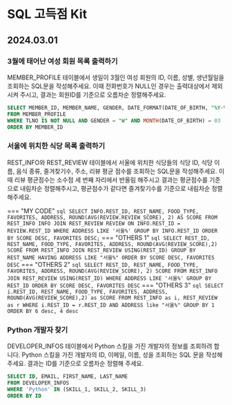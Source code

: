 # SQL 고득점 Kit

## 2024.03.01

### 3월에 태어난 여성 회원 목록 출력하기
MEMBER_PROFILE 테이블에서 생일이 3월인 여성 회원의 ID, 이름, 성별, 생년월일을 조회하는 SQL문을 작성해주세요. 이때 전화번호가 NULL인 경우는 출력대상에서 제외시켜 주시고, 결과는 회원ID를 기준으로 오름차순 정렬해주세요.

``` sql
SELECT MEMBER_ID, MEMBER_NAME, GENDER, DATE_FORMAT(DATE_OF_BIRTH, "%Y-%m-%d") AS DATE_OF_BIRTH
FROM MEMBER_PROFILE
WHERE TLNO IS NOT NULL AND GENDER = "W" AND MONTH(DATE_OF_BIRTH) = 03
ORDER BY MEMBER_ID
```


### 서울에 위치한 식당 목록 출력하기
REST_INFO와 REST_REVIEW 테이블에서 서울에 위치한 식당들의 식당 ID, 식당 이름, 음식 종류, 즐겨찾기수, 주소, 리뷰 평균 점수를 조회하는 SQL문을 작성해주세요. 이때 리뷰 평균점수는 소수점 세 번째 자리에서 반올림 해주시고 결과는 평균점수를 기준으로 내림차순 정렬해주시고, 평균점수가 같다면 즐겨찾기수를 기준으로 내림차순 정렬해주세요.

=== "MY CODE"
    ``` sql
    SELECT INFO.REST_ID, REST_NAME, FOOD_TYPE, FAVORITES, ADDRESS, ROUND(AVG(REVIEW.REVIEW_SCORE), 2) AS SCORE
    FROM REST_INFO INFO
        JOIN REST_REVIEW REVIEW
        ON INFO.REST_ID = REVIEW.REST_ID
    WHERE ADDRESS LIKE '서울%'
    GROUP BY INFO.REST_ID
    ORDER BY SCORE DESC, FAVORITES DESC;
    ```
=== "OTHERS 1"
    ``` sql
    SELECT REST_ID, REST_NAME, FOOD_TYPE, FAVORITES, ADDRESS, ROUND(AVG(REVIEW_SCORE),2) SCORE
    FROM REST_INFO JOIN REST_REVIEW USING(REST_ID)
    GROUP BY REST_NAME
    HAVING ADDRESS LIKE "서울%"
    ORDER BY SCORE DESC, FAVORITES DESC
    ```
=== "OTHERS 2"
    ``` sql
    SELECT REST_ID, REST_NAME, FOOD_TYPE, FAVORITES, ADDRESS, ROUND(AVG(REVIEW_SCORE), 2) SCORE
    FROM REST_INFO JOIN REST_REVIEW USING(REST_ID)
    WHERE ADDRESS LIKE '서울%'
    GROUP BY REST_ID
    ORDER BY SCORE DESC, FAVORITES DESC
    ```
=== "OTHERS 3"
    ``` sql
    SELECT i.REST_ID, REST_NAME, FOOD_TYPE, FAVORITES, ADDRESS, ROUND(AVG(REVIEW_SCORE),2) as SCORE
    FROM REST_INFO as i, REST_REVIEW as r
    WHERE i.REST_ID = r.REST_ID
    AND ADDRESS like "서울%"
    GROUP BY 1
    ORDER BY 6 desc, 4 desc
    ```

### Python 개발자 찾기
DEVELOPER_INFOS 테이블에서 Python 스킬을 가진 개발자의 정보를 조회하려 합니다. Python 스킬을 가진 개발자의 ID, 이메일, 이름, 성을 조회하는 SQL 문을 작성해 주세요. 결과는 ID를 기준으로 오름차순 정렬해 주세요.

``` sql
SELECT ID, EMAIL, FIRST_NAME, LAST_NAME
FROM DEVELOPER_INFOS
WHERE 'Python' IN (SKILL_1, SKILL_2, SKILL_3)
ORDER BY ID
```